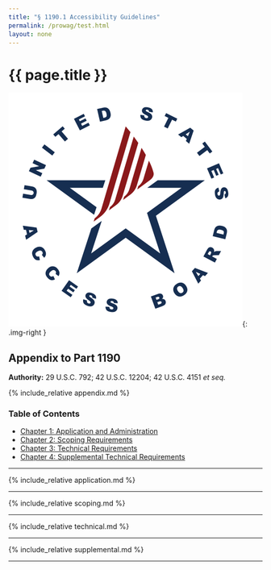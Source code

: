 ```yaml
---
title: "§ 1190.1 Accessibility Guidelines"
permalink: /prowag/test.html
layout: none
---
```

# {{ page.title }}

![United States Access Board circular star logo](../images/usab-seal.svg){: .img-right }

## Appendix to Part 1190

**Authority:** 29 U.S.C. 792; 42 U.S.C. 12204; 42 U.S.C. 4151 _et seq._

{% include_relative appendix.md %}

### Table of Contents

- [Chapter 1: Application and Administration](#chapter-1-application-and-administration)
- [Chapter 2: Scoping Requirements](#chapter-2-scoping-requirements)
- [Chapter 3: Technical Requirements](#chapter-3-technical-requirements)
- [Chapter 4: Supplemental Technical Requirements](chapter-4-supplemental-technical-requirements)
---

{% include_relative application.md %}

---

{% include_relative scoping.md %}

---

{% include_relative technical.md %}

---

{% include_relative supplemental.md %}

---
